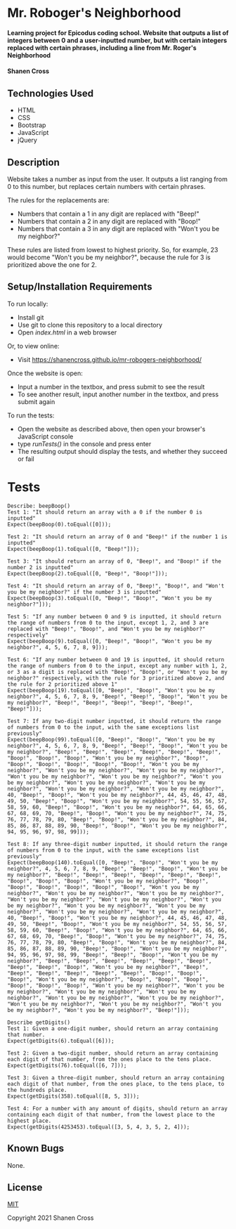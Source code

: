 # Mr. Roboger's Neighborhood

#### Learning project for Epicodus coding school. Website that outputs a list of integers between 0 and a user-inputted number, but with certain integers replaced with certain phrases, including a line from Mr. Roger's Neighborhood

#### Shanen Cross

## Technologies Used

* HTML
* CSS
* Bootstrap
* JavaScript
* jQuery

## Description

Website takes a number as input from the user. It outputs a list ranging from 0 to this number, but replaces certain numbers with certain phrases.

The rules for the replacements are:
* Numbers that contain a 1 in any digit are replaced with "Beep!"
* Numbers that contain a 2 in any digit are replaced with "Boop!"
* Numbers that contain a 3 in any digit are replaced with "Won't you be my neighbor?"

These rules are listed from lowest to highest priority. So, for example, 23 would become "Won't you be my neighbor?", because the rule for 3 is prioritized above the one for 2.

## Setup/Installation Requirements

To run locally:
* Install git
* Use git to clone this repository to a local directory
* Open _index.html_ in a web browser

Or, to view online:
* Visit https://shanencross.github.io/mr-robogers-neighborhood/

Once the website is open:
* Input a number in the textbox, and press submit to see the result
* To see another result, input another number in the textbox, and press submit again

To run the tests:
* Open the website as described above, then open your browser's JavaScript console
* type _runTests()_ in the console and press enter
* The resulting output should display the tests, and whether they succeed or fail

# Tests

```
Describe: beepBoop()
Test 1: "It should return an array with a 0 if the number 0 is inputted"
Expect(beepBoop(0).toEqual([0]));

Test 2: "It should return an array of 0 and "Beep!" if the number 1 is inputted"
Expect(beepBoop(1).toEqual([0, "Beep!"]));

Test 3: "It should return an array of 0, "Beep!", and "Boop!" if the number 2 is inputted"
Expect(beepBoop(2).toEqual([0, "Beep!", "Boop!"]));

Test 4: "It should return an array of 0, "Beep!", "Boop!", and "Won't you be my neighbor?" if the number 3 is inputted"
Expect(beepBoop(3).toEqual([0, "Beep!", "Boop!", "Won't you be my neighbor?"]));

Test 5: "If any number between 0 and 9 is inputted, it should return the range of numbers from 0 to the input, except 1, 2, and 3 are replaced with "Beep!", "Boop!", and "Won't you be my neighbor?" respectively"
Expect(beepBoop(9).toEqual([0, "Beep!", "Boop!", "Won't you be my neighbor?", 4, 5, 6, 7, 8, 9]));

Test 6: "If any number between 0 and 19 is inputted, it should return the range of numbers from 0 to the input, except any number with 1, 2, or 3 as a digit is replaced with "Beep!", "Boop!", or "Won't you be my neighbor?" respectively, with the rule for 3 prioritized above 2, and the rule for 2 prioritized above 1"
Expect(beepBoop(19).toEqual([0, "Beep!", "Boop!", "Won't you be my neighbor?", 4, 5, 6, 7, 8, 9, "Beep!", "Beep!", "Boop!", "Won't you be my neighbor?", "Beep!", "Beep!", "Beep!", "Beep!", "Beep!", "Beep!"]));

Test 7: If any two-digit number inputted, it should return the range of numbers from 0 to the input, with the same exceptions list previously"
Expect(beepBoop(99).toEqual([0, "Beep!", "Boop!", "Won't you be my neighbor?", 4, 5, 6, 7, 8, 9, "Beep!", "Beep!", "Boop!", "Won't you be my neighbor?", "Beep!", "Beep!", "Beep!", "Beep!", "Beep!", "Beep!", "Boop!", "Boop!", "Boop!", "Won't you be my neighbor?", "Boop!", "Boop!", "Boop!", "Boop!", "Boop!", "Boop!", "Won't you be my neighbor?", "Won't you be my neighbor?", "Won't you be my neighbor?", "Won't you be my neighbor?", "Won't you be my neighbor?", "Won't you be my neighbor?", "Won't you be my neighbor?", "Won't you be my neighbor?", "Won't you be my neighbor?", "Won't you be my neighbor?", 40, "Beep!", "Boop!", "Won't you be my neighbor?", 44, 45, 46, 47, 48, 49, 50, "Beep!", "Boop!", "Won't you be my neighbor?", 54, 55, 56, 57, 58, 59, 60, "Beep!", "Boop!", "Won't you be my neighbor?", 64, 65, 66, 67, 68, 69, 70, "Beep!", "Boop!", "Won't you be my neighbor?", 74, 75, 76, 77, 78, 79, 80, "Beep!", "Boop!", "Won't you be my neighbor?", 84, 85, 86, 87, 88, 89, 90, "Beep!", "Boop!", "Won't you be my neighbor?", 94, 95, 96, 97, 98, 99]));

Test 8: If any three-digit number inputted, it should return the range of numbers from 0 to the input, with the same exceptions list previously"
Expect(beepBoop(140).toEqual([0, "Beep!", "Boop!", "Won't you be my neighbor?", 4, 5, 6, 7, 8, 9, "Beep!", "Beep!", "Boop!", "Won't you be my neighbor?", "Beep!", "Beep!", "Beep!", "Beep!", "Beep!", "Beep!", "Boop!", "Boop!", "Boop!", "Won't you be my neighbor?", "Boop!", "Boop!", "Boop!", "Boop!", "Boop!", "Boop!", "Won't you be my neighbor?", "Won't you be my neighbor?", "Won't you be my neighbor?", "Won't you be my neighbor?", "Won't you be my neighbor?", "Won't you be my neighbor?", "Won't you be my neighbor?", "Won't you be my neighbor?", "Won't you be my neighbor?", "Won't you be my neighbor?", 40, "Beep!", "Boop!", "Won't you be my neighbor?", 44, 45, 46, 47, 48, 49, 50, "Beep!", "Boop!", "Won't you be my neighbor?", 54, 55, 56, 57, 58, 59, 60, "Beep!", "Boop!", "Won't you be my neighbor?", 64, 65, 66, 67, 68, 69, 70, "Beep!", "Boop!", "Won't you be my neighbor?", 74, 75, 76, 77, 78, 79, 80, "Beep!", "Boop!", "Won't you be my neighbor?", 84, 85, 86, 87, 88, 89, 90, "Beep!", "Boop!", "Won't you be my neighbor?", 94, 95, 96, 97, 98, 99, "Beep!", "Beep!", "Boop!", "Won't you be my neighbor?", "Beep!", "Beep!", "Beep!", "Beep!", "Beep!", "Beep!", "Beep!", "Beep!", "Boop!", "Won't you be my neighbor?", "Beep!", "Beep!", "Beep!", "Beep!", "Beep!", "Beep!", "Boop!", "Boop!", "Boop!", "Won't you be my neighbor?", "Boop!", "Boop!", "Boop!", "Boop!", "Boop!", "Boop!", "Won't you be my neighbor?", "Won't you be my neighbor?", "Won't you be my neighbor?", "Won't you be my neighbor?", "Won't you be my neighbor?", "Won't you be my neighbor?", "Won't you be my neighbor?", "Won't you be my neighbor?", "Won't you be my neighbor?", "Won't you be my neighbor?", "Beep!"]));
```

```
Describe getDigits()
Test 1: Given a one-digit number, should return an array containing that number.
Expect(getDigits(6).toEqual([6]));

Test 2: Given a two-digit number, should return an array containing each digit of that number, from the ones place to the tens place.
Expect(getDigits(76).toEqual([6, 7]));

Test 3: Given a three-digit number, should return an array containing each digit of that number, from the ones place, to the tens place, to the hundreds place.
Expect(getDigits(358).toEqual([8, 5, 3]));

Test 4: For a number with any amount of digits, should return an array containing each digit of that number, from the lowest place to the highest place.
Expect(getDigits(4253453).toEqual([3, 5, 4, 3, 5, 2, 4]));
```

## Known Bugs

None.

## License

[MIT](https://choosealicense.com/licenses/mit/)

Copyright 2021 Shanen Cross
